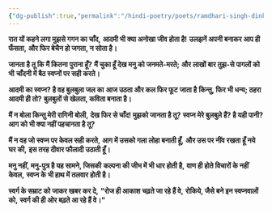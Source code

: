 ```yaml
---
{"dg-publish":true,"permalink":"/hindi-poetry/poets/ramdhari-singh-dinkar/neel-kusum/02-chand-aur-kavi/"}
---
```


**रात यों कहने लगा मुझसे गगन का चाँद,**
**आदमी भी क्या अनोखा जीव होता है!**
**उलझनें अपनी बनाकर आप ही फँसता,**
**और फिर बेचैन हो जगता, न सोता है।**

**जानता है तू कि मैं कितना पुराना हूँ?**
**मैं चुका हूँ देख मनु को जनमते-मरते;**
**और लाखों बार तुझ-से पागलों को भी**
**चाँदनी में बैठ स्वप्नों पर सही करते।**

**आदमी का स्वप्न? है वह बुलबुला जल का**
**आज उठता और कल फिर फूट जाता है**
**किन्तु, फिर भी धन्य; ठहरा आदमी ही तो?**
**बुलबुलों से खेलता, कविता बनाता है।**

**मैं न बोला किन्तु मेरी रागिनी बोली,**
**देख फिर से चाँद! मुझको जानता है तू?**
**स्वप्न मेरे बुलबुले हैं? है यही पानी?**
**आग को भी क्या नहीं पहचानता है तू?**

**मैं न वह जो स्वप्न पर केवल सही करते,**
**आग में उसको गला लोहा बनाती हूँ,**
**और उस पर नींव रखता हूँ नये घर की,**
**इस तरह दीवार फौलादी उठाती हूँ।**

**मनु नहीं, मनु-पुत्र है यह सामने, जिसकी**
**कल्पना की जीभ में भी धार होती है,**
**वाण ही होते विचारों के नहीं केवल,**
**स्वप्न के भी हाथ में तलवार होती है।**

**स्वर्ग के सम्राट को जाकर खबर कर दे,**
**"रोज ही आकाश चढ़ते जा रहे हैं वे,**
**रोकिये, जैसे बने इन स्वप्नवालों को,**
**स्वर्ग की ही ओर बढ़ते आ रहे हैं वे।"**